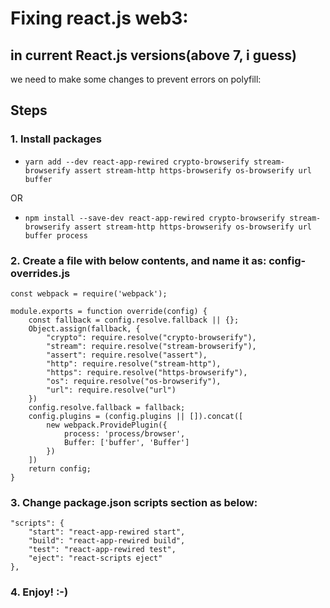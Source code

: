 # Fixing react.js web3:
## in current React.js versions(above 7, i guess)
we need to make some changes to prevent errors on polyfill:

## Steps
### 1. Install packages

- `yarn add --dev react-app-rewired crypto-browserify stream-browserify assert stream-http https-browserify os-browserify url buffer`

OR

- `npm install --save-dev react-app-rewired crypto-browserify stream-browserify assert stream-http https-browserify os-browserify url buffer process`

### 2. Create a file with below contents, and name it as: config-overrides.js

```
const webpack = require('webpack');

module.exports = function override(config) {
    const fallback = config.resolve.fallback || {};
    Object.assign(fallback, {
        "crypto": require.resolve("crypto-browserify"),
        "stream": require.resolve("stream-browserify"),
        "assert": require.resolve("assert"),
        "http": require.resolve("stream-http"),
        "https": require.resolve("https-browserify"),
        "os": require.resolve("os-browserify"),
        "url": require.resolve("url")
    })
    config.resolve.fallback = fallback;
    config.plugins = (config.plugins || []).concat([
        new webpack.ProvidePlugin({
            process: 'process/browser',
            Buffer: ['buffer', 'Buffer']
        })
    ])
    return config;
}
```

### 3. Change package.json scripts section as below:

```
"scripts": {
    "start": "react-app-rewired start",
    "build": "react-app-rewired build",
    "test": "react-app-rewired test",
    "eject": "react-scripts eject"
},
```

### 4. Enjoy! :-)
